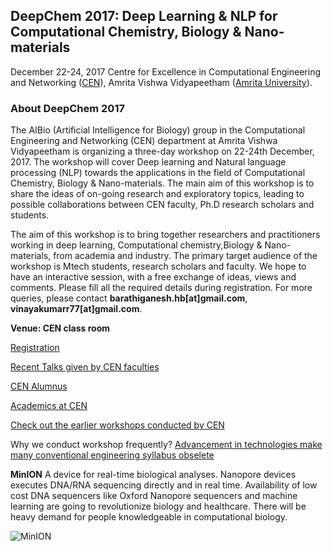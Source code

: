 ## DeepChem 2017: Deep Learning & NLP for Computational Chemistry, Biology & Nano-materials

December 22-24, 2017
Centre for Excellence in Computational Engineering and Networking ([CEN](https://www.amrita.edu/center/computational-engineering-and-networking)),
Amrita Vishwa Vidyapeetham ([Amrita University](https://www.amrita.edu/)).

### About DeepChem 2017

The AIBio (Artificial Intelligence for Biology) group in the Computational Engineering and Networking (CEN) department at Amrita Vishwa Vidyapeetham is organizing a three-day workshop on 22-24th December, 2017. The workshop will cover Deep learning and Natural language processing (NLP) towards the applications in the field of Computational Chemistry, Biology & Nano-materials. The main aim of this workshop is to share the ideas of on-going research and exploratory topics, leading to possible collaborations between CEN faculty, Ph.D research scholars and students.

The aim of this workshop is to bring together researchers and practitioners working in deep learning, Computational chemistry,Biology & Nano-materials, from academia and industry. The primary target audience of the workshop is Mtech students, research scholars and faculty. We hope to have an interactive session, with a free exchange of ideas, views and comments. Please fill all the required details during registration. For more queries, please contact **barathiganesh.hb[at]gmail.com**, **vinayakumarr77[at]gmail.com**.

**Venue: CEN class room** 

[Registration](https://docs.google.com/forms/d/1mR9yLTblLSYWb5zQX3XrQTUutZPkcArGYrMOuBYMe8E/viewform?edit_requested=true)

[Recent Talks given by CEN faculties](http://nlp.amrita.edu/facultytalk/talks.html)

[CEN Alumnus](http://nlp.amrita.edu/students/index.html)

[Academics at CEN](http://nlp.amrita.edu/cenalumini/cen-alumini.html)

[Check out the earlier workshops conducted by CEN](http://nlp.amrita.edu/workshop/workshops.html)

Why we conduct workshop frequently?
[Advancement in technologies make many conventional engineering syllabus obselete](https://github.com/BarathiGanesh-HB/cen-deepchem2017/blob/master/RIP.pdf)

**MinION** A device for real-time biological analyses. Nanopore devices executes DNA/RNA sequencing directly and in real time. Availability of low cost DNA sequencers like Oxford Nanopore sequencers and machine learning are going to revolutionize biology and healthcare. There will be heavy demand for people knowledgeable in computational biology.

![MinION]({{"minion-cutout.png"}})
